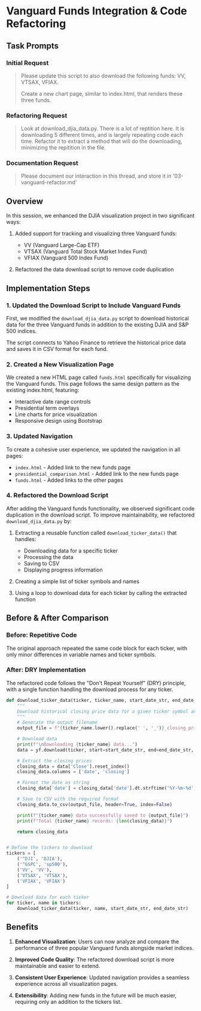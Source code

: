# Vanguard Funds Integration & Code Refactoring

## Task Prompts

### Initial Request
> Please update this script to also download the following funds: VV, VTSAX, VFIAX.
> 
> Create a new chart page, similar to index.html, that renders these three funds.

### Refactoring Request
> Look at download_djia_data.py. There is a lot of reptition here. It is downloading 5 different times, and is largely repeating code each time. Refactor it to extract a method that will do the downloading, minimizing the repitition in the file.

### Documentation Request
> Please document our interaction in this thread, and store it in '03-vanguard-refactor.md'

## Overview

In this session, we enhanced the DJIA visualization project in two significant ways:

1. Added support for tracking and visualizing three Vanguard funds:
   - VV (Vanguard Large-Cap ETF)
   - VTSAX (Vanguard Total Stock Market Index Fund)
   - VFIAX (Vanguard 500 Index Fund)

2. Refactored the data download script to remove code duplication

## Implementation Steps

### 1. Updated the Download Script to Include Vanguard Funds

First, we modified the `download_djia_data.py` script to download historical data for the three Vanguard funds in addition to the existing DJIA and S&P 500 indices.

The script connects to Yahoo Finance to retrieve the historical price data and saves it in CSV format for each fund.

### 2. Created a New Visualization Page

We created a new HTML page called `funds.html` specifically for visualizing the Vanguard funds. This page follows the same design pattern as the existing index.html, featuring:

- Interactive date range controls
- Presidential term overlays
- Line charts for price visualization
- Responsive design using Bootstrap

### 3. Updated Navigation

To create a cohesive user experience, we updated the navigation in all pages:
- `index.html` - Added link to the new funds page
- `presidential_comparison.html` - Added link to the new funds page
- `funds.html` - Added links to the other pages

### 4. Refactored the Download Script

After adding the Vanguard funds functionality, we observed significant code duplication in the download script. To improve maintainability, we refactored `download_djia_data.py` by:

1. Extracting a reusable function called `download_ticker_data()` that handles:
   - Downloading data for a specific ticker
   - Processing the data
   - Saving to CSV
   - Displaying progress information

2. Creating a simple list of ticker symbols and names

3. Using a loop to download data for each ticker by calling the extracted function

## Before & After Comparison

### Before: Repetitive Code

The original approach repeated the same code block for each ticker, with only minor differences in variable names and ticker symbols.

### After: DRY Implementation

The refactored code follows the "Don't Repeat Yourself" (DRY) principle, with a single function handling the download process for any ticker.

```python
def download_ticker_data(ticker, ticker_name, start_date_str, end_date_str):
    """
    Download historical closing price data for a given ticker symbol and save to CSV.
    """
    # Generate the output filename
    output_file = f"{ticker_name.lower().replace(' ', '_')}_closing_prices.csv"

    # Download data
    print(f"\nDownloading {ticker_name} data...")
    data = yf.download(ticker, start=start_date_str, end=end_date_str, auto_adjust=True)

    # Extract the closing prices
    closing_data = data['Close'].reset_index()
    closing_data.columns = ['date', 'closing']

    # Format the date as string
    closing_data['date'] = closing_data['date'].dt.strftime('%Y-%m-%d')

    # Save to CSV with the required format
    closing_data.to_csv(output_file, header=True, index=False)

    print(f"{ticker_name} data successfully saved to {output_file}")
    print(f"Total {ticker_name} records: {len(closing_data)}")

    return closing_data


# Define the tickers to download
tickers = [
    ('^DJI', 'DJIA'),
    ('^GSPC', 'sp500'),
    ('VV', 'VV'),
    ('VTSAX', 'VTSAX'),
    ('VFIAX', 'VFIAX')
]

# Download data for each ticker
for ticker, name in tickers:
    download_ticker_data(ticker, name, start_date_str, end_date_str)
```

## Benefits

1. **Enhanced Visualization**: Users can now analyze and compare the performance of three popular Vanguard funds alongside market indices.

2. **Improved Code Quality**: The refactored download script is more maintainable and easier to extend.

3. **Consistent User Experience**: Updated navigation provides a seamless experience across all visualization pages.

4. **Extensibility**: Adding new funds in the future will be much easier, requiring only an addition to the tickers list.
